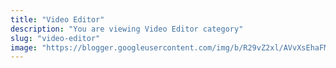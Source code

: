```yaml
---
title: "Video Editor"
description: "You are viewing Video Editor category"
slug: "video-editor"
image: "https://blogger.googleusercontent.com/img/b/R29vZ2xl/AVvXsEhaFM5TZF1OyQ73NxWutnM89_P7wcy0psoPo7s7omjTnPMMWTUPRJAtzu-qCyatj4DD388lno5kpctoMyVhjCfGMneIci-MdkMTLXgJ1BfifBlwB7ejQfPX33rVaBddRvyq2_oVo9SWuHpAtTbk-nP2jQcv5_oROB2MnHNdI_dagWn0g1-43d9AB0sPC1dN/s250-rw/video-editor.jpg"
---
```

